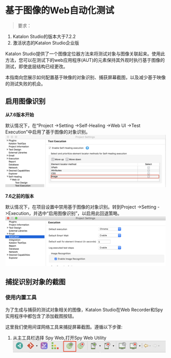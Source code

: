 # 基于图像的Web自动化测试
> 要求：

1. Katalon Studio的版本大于7.2.2
2. 激活状态的Katalon Studio企业版

Katalon Studio提供了一个图像定位器方法来将测试对象与图像关联起来。使用此方法，您可以在测试下的web应用程序(AUT)的元素保持其外观时执行基于图像的测试，即使底层结构已经更改。

本指南向您展示如何配置基于映像的对象识别、捕获屏幕截图，以及减少基于映像的测试失败的机会。

## 启用图像识别
**从7.6版本开始**

默认情况下，在“Project ->Setting ->Self-Healing ->Web UI ->Test Execution”中启用了基于图像的对象识别。
![avatar](../imgs/xj/img-031-01.png)

**7.6之前的版本**

默认情况下，在项目设置中禁用基于图像的对象识别。转到Project ->Setting ->Execution，并选中“启用图像识别”，以启用此回退策略。
![avatar](../imgs/xj/img-031-02.png)

## 捕捉识别对象的截图
### 使用内置工具

为了生成与捕获的测试对象相关的图像，Katalon Studio在Web Recorder和Spy实用程序中都包含了添加截图按钮。

这里我们使用间谍网络工具来捕捉屏幕截图。遵循以下步骤:
1. 从主工具栏选择 Spy Web,打开Spy Web Utility
![avatar](../imgs/xj/img-031-03.png)
